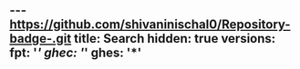 ---https://github.com/shivaninischal0/Repository-badge-.git
title: Search
hidden: true
versions:
  fpt: '*'
  ghec: '*'
  ghes: '*'
---

